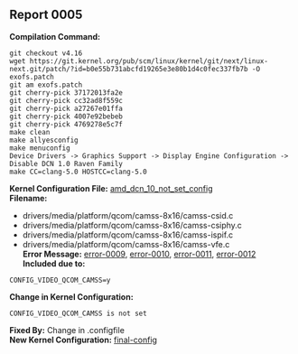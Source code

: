 ## Report 0005 #  
**Compilation Command:**
```
git checkout v4.16
wget https://git.kernel.org/pub/scm/linux/kernel/git/next/linux-next.git/patch/?id=b0e55b731abcfd19265e3e80b1d4c0fec337fb7b -O exofs.patch  
git am exofs.patch
git cherry-pick 37172013fa2e
git cherry-pick cc32ad8f559c
git cherry-pick a27267e01ffa
git cherry-pick 4007e92bebeb
git cherry-pick 4769278e5c7f
make clean
make allyesconfig
make menuconfig
Device Drivers -> Graphics Support -> Display Engine Configuration -> Disable DCN 1.0 Raven Family
make CC=clang-5.0 HOSTCC=clang-5.0
```
**Kernel Configuration File:** [amd_dcn_10_not_set_config](../config-files/amd_dcn_10_not_set_config)  
**Filename:** 
- drivers/media/platform/qcom/camss-8x16/camss-csid.c  
- drivers/media/platform/qcom/camss-8x16/camss-csiphy.c  
- drivers/media/platform/qcom/camss-8x16/camss-ispif.c  
-  drivers/media/platform/qcom/camss-8x16/camss-vfe.c  
**Error Message:** [error-0009](../error-files/error0009.txt), [error-0010](../error-files/error0010.txt), [error-0011](../error-files/error0011.txt), [error-0012](../error-files/error0012.txt)  
**Included due to:**  
```
CONFIG_VIDEO_QCOM_CAMSS=y  
```  
**Change in Kernel Configuration:**  
```
CONFIG_VIDEO_QCOM_CAMSS is not set
```
**Fixed By:** Change in .configfile  
**New Kernel Configuration:** [final-config](../config-files/final-config)  
